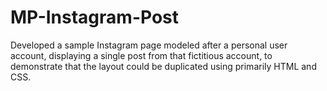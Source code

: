 # MP-Instagram-Post
  Developed a sample Instagram page modeled after a personal user account, displaying a single post from that fictitious account, to demonstrate that the layout could be duplicated using primarily HTML and CSS.
